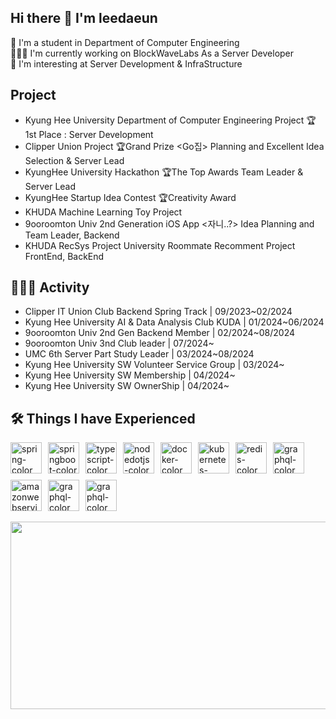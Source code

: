 ## Hi there 👋 I'm leedaeun
🏫 I'm a student in Department of Computer Engineering <br>
👩🏻‍💻 I'm currently working on BlockWaveLabs As a Server Developer <br>
📝 I'm interesting at Server Development & InfraStructure <br>
<!--
**leeeunda/leeeunda** is a ✨ _special_ ✨ repository because its `README.md` (this file) appears on your GitHub profile.

Here are some ideas to get you started:

- 🔭 I’m currently working on ...
- 🌱 I’m currently learning ...
- 👯 I’m looking to collaborate on ...
- 🤔 I’m looking for help with ...
- 💬 Ask me about ...
- 📫 How to reach me: ...
- 😄 Pronouns: ...
- ⚡ Fun fact: ..
-->
  
##  Project

- Kyung Hee University Department of Computer Engineering Project 🏆1st Place <Mumage>: Server Development
- Clipper Union Project 🏆Grand Prize <Go집> Planning and Excellent Idea Selection & Server Lead
- KyungHee University Hackathon 🏆The Top Awards <CiFarm> Team Leader & Server Lead
- KyungHee Startup Idea Contest 🏆Creativity Award
- KHUDA Machine Learning Toy Project <Life Expectancy Prediction System through Data Analysis>
- 9ooroomton Univ 2nd Generation iOS App <자니..?> Idea Planning and Team Leader, Backend
- KHUDA RecSys Project <ChecKhuMate> University Roommate Recomment Project FrontEnd, BackEnd

## 🏃‍♀️‍➡️ Activity

- Clipper IT Union Club Backend Spring Track | 09/2023~02/2024
- Kyung Hee University AI & Data Analysis Club KUDA | 01/2024~06/2024
- 9ooroomton Univ 2nd Gen Backend Member | 02/2024~08/2024
- 9ooroomton Univ 3nd Club leader | 07/2024~
- UMC 6th Server Part Study Leader | 03/2024~08/2024
- Kyung Hee University SW Volunteer Service Group | 03/2024~
- Kyung Hee University SW Membership | 04/2024~
- Kyung Hee University SW OwnerShip | 04/2024~

## 🛠️ Things I have Experienced
<div style="display: flex; flex-wrap: wrap; gap: 10px;">
  <img src="https://github.com/user-attachments/assets/a70be2b8-36f7-4f4f-a402-d0e4bd2c107d" width="50" height="50" alt="spring-color" />
  <img src="https://github.com/user-attachments/assets/338af49b-efca-454d-bbd6-f8fee3e66536" width="50" height="50" alt="springboot-color" />
  <img src="https://github.com/user-attachments/assets/610f0d7b-1c33-4c15-ab76-c4783e10c072" width="50" height="50" alt="typescript-color" />
  <img src="https://github.com/user-attachments/assets/1094fb42-ab6b-498e-b1d3-c1331fe620e2" width="50" height="50" alt="nodedotjs-color" />
  <img src="https://github.com/user-attachments/assets/736a0379-8215-49e7-ae6b-3528b8b50dbe" width="50" height="50" alt="docker-color" />
  <img src="https://github.com/user-attachments/assets/945c7eb7-f43e-4b05-96f2-45a42bc824eb" width="50" height="50" alt="kubernetes-color" />
  <img src="https://github.com/user-attachments/assets/89b88581-eaea-4678-8f11-f4a0940b73c8" width="50" height="50" alt="redis-color" />
  <img src="https://github.com/user-attachments/assets/64b10fef-be5c-494a-ad35-ac7f57ac4874" width="50" height="50" alt="graphql-color" />
  <img src="https://github.com/user-attachments/assets/4fc90b92-ded2-4273-a7e9-9863372a4b3d" width="50" height="50" alt="amazonwebservices-color" />
  <img src="https://github.com/user-attachments/assets/3cfc0c7e-262f-47fd-b107-057e519b0bae" width="50" height="50" alt="graphql-color" />
  <img src="https://github.com/user-attachments/assets/cbfda8bc-1a30-4307-80af-7ff6a4b6ca34" width="50" height="50" alt="graphql-color" />
</div>

<br>

<a href="https://github.com/devxb/gitanimals">
<img
  src="https://render.gitanimals.org/farms/leeeunda"
  width="600"
  height="300"
/>
</a>
